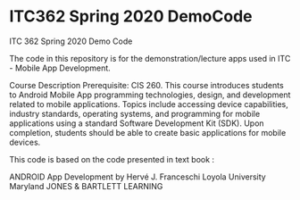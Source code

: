 # ITC362 Spring 2020 DemoCode
ITC 362 Spring 2020 Demo Code

The code in this repository is for the demonstration/lecture apps used in ITC - Mobile App Development.

Course Description
Prerequisite: CIS 260. This course introduces students to Android Mobile App programming technologies, design, and development related to mobile applications. Topics include accessing device capabilities, industry standards, operating systems, and programming for mobile applications using a standard Software Development Kit (SDK). Upon completion, students should be able to create basic applications for mobile devices.  

This code is based on the code presented in text book :

ANDROID App Development 
by Hervé J. Franceschi 
Loyola University Maryland 
JONES & BARTLETT LEARNING
